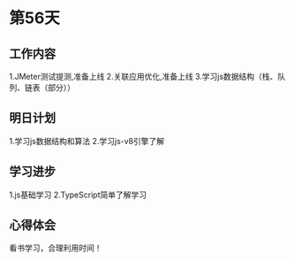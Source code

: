 # 第56天

## 工作内容

1.JMeter测试提测,准备上线
2.关联应用优化,准备上线
3.学习js数据结构（栈、队列、链表（部分））

## 明日计划

1.学习js数据结构和算法
2.学习js-v8引擎了解

## 学习进步

1.js基础学习
2.TypeScript简单了解学习

## 心得体会

看书学习，合理利用时间！
